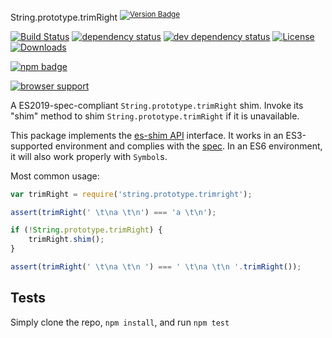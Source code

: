 String.prototype.trimRight <sup>[![Version Badge][npm-version-svg]][package-url]</sup>

[![Build Status][travis-svg]][travis-url]
[![dependency status][deps-svg]][deps-url]
[![dev dependency status][dev-deps-svg]][dev-deps-url]
[![License][license-image]][license-url]
[![Downloads][downloads-image]][downloads-url]

[![npm badge][npm-badge-png]][package-url]

[![browser support][testling-svg]][testling-url]

A ES2019-spec-compliant `String.prototype.trimRight` shim. Invoke its "shim" method to shim `String.prototype.trimRight` if it is unavailable.

This package implements the [es-shim API](https://github.com/es-shims/api) interface. It works in an ES3-supported environment and complies with the [spec](http://www.ecma-international.org/ecma-262/6.0/#sec-object.assign). In an ES6 environment, it will also work properly with `Symbol`s.

Most common usage:
```js
var trimRight = require('string.prototype.trimright');

assert(trimRight(' \t\na \t\n') === 'a \t\n');

if (!String.prototype.trimRight) {
	trimRight.shim();
}

assert(trimRight(' \t\na \t\n ') === ' \t\na \t\n '.trimRight());
```

## Tests
Simply clone the repo, `npm install`, and run `npm test`

[package-url]: https://npmjs.com/package/string.prototype.trimright
[npm-version-svg]: http://vb.teelaun.ch/es-shims/String.prototype.trimRight.svg
[travis-svg]: https://travis-ci.org/es-shims/String.prototype.trimRight.svg
[travis-url]: https://travis-ci.org/es-shims/String.prototype.trimRight
[deps-svg]: https://david-dm.org/es-shims/String.prototype.trimRight.svg
[deps-url]: https://david-dm.org/es-shims/String.prototype.trimRight
[dev-deps-svg]: https://david-dm.org/es-shims/String.prototype.trimRight/dev-status.svg
[dev-deps-url]: https://david-dm.org/es-shims/String.prototype.trimRight#info=devDependencies
[testling-svg]: https://ci.testling.com/es-shims/String.prototype.trimRight.png
[testling-url]: https://ci.testling.com/es-shims/String.prototype.trimRight
[npm-badge-png]: https://nodei.co/npm/string.prototype.trimright.png?downloads=true&stars=true
[license-image]: http://img.shields.io/npm/l/string.prototype.trimright.svg
[license-url]: LICENSE
[downloads-image]: http://img.shields.io/npm/dm/string.prototype.trimright.svg
[downloads-url]: http://npm-stat.com/charts.html?package=string.prototype.trimright
